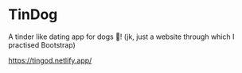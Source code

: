 # TinDog
A tinder like dating app for dogs 🐶! (jk, just a website through which I practised Bootstrap)


https://tingod.netlify.app/
